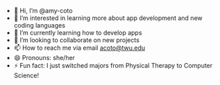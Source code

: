 - 👋 Hi, I’m @amy-coto
- 👀 I’m interested in learning more about app development and new coding languages 
- 🌱 I’m currently learning how to develop apps 
- 💞️ I’m looking to collaborate on new projects
- 📫 How to reach me via email acoto@twu.edu
- 😄 Pronouns: she/her
- ⚡ Fun fact: I just switched majors from Physical Therapy to Computer Science! 

<!---
amy-coto/amy-coto is a ✨ special ✨ repository because its `README.md` (this file) appears on your GitHub profile.
You can click the Preview link to take a look at your changes.
--->
